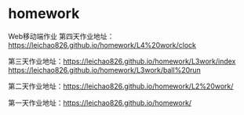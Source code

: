 # homework
Web移动端作业
第四天作业地址：https://leichao826.github.io/homework/L4%20work/clock


第三天作业地址：https://leichao826.github.io/homework/L3work/index   https://leichao826.github.io/homework/L3work/ball%20run


第二天作业地址：https://leichao826.github.io/homework/L2%20work/


第一天作业地址：https://leichao826.github.io/homework/



